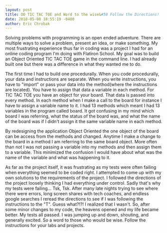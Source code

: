 ```yaml
---
layout: post
title: OO TIC TAC TOE and Word to the wise&#58 Follow the Directions!
date: 2018-05-08 18:55:19 -0400
author: Eric Chrobak
---
```



Solving problems with programming is an open ended adventure. There are multiple ways to solve a problem, present an idea, or make something. My most frustrating experience thus far in coding was a project I had for an online coding program I'm doing with Flatiron School. My goal was to build an Object Oriented TIC TAC TOE game in the command line. I had already built one but there was a difference in what they wanted me to do.

The first time I had to build one procedurally. When you code procedurally, your data and instructions are separate. When you write instructions, you have to "import" or pass your data into the method(where the instructions are located). You have to assign that data a variable in each method. For TIC TAC TOE you have an object for your board.  That data is passed into  every method. In each method when I make a call to the board for instance I have to assign a variable name to it. I had 13 methods which meant I had 13 variables in the program called board. It got confusing in my mind which board I was referring, what the status of the board was, and what the name of the board was if I didn't assign it the same variable name in each method.

By redesigning the application Object Oriented the one object of the board can be access from the methods and changed. Anytime I make a change to the board in a method I am referring to the same board object. More often than not I was not passing a variable into my methods and then assign them to a variable. This minimized the confusion I would have about what was the name of the variable and what was happening to it.

As far as the project itself, it was frustrating as my tests were often failing when everything seemed to be coded right. I attempted to come up with my own solutions to the requirements of the project. I followed the directions of the project loosely thinking I had everything under control. Sadly that's why my tests were failing... Tsk, Tsk. After many late nights trying to see where there were errors, long screen shares with tech coaches, and endless google searches I reread the directions to see if I was following the instructions to the "T". Guess what?!?! I realized that I wasn't. So, after some minor changes to my code, the heavens opened and my life became better. My tests all passed. I was jumping up and down, shouting, and generally excited. So a word to those who would be wise. Follow the instructions for your labs and projects.
